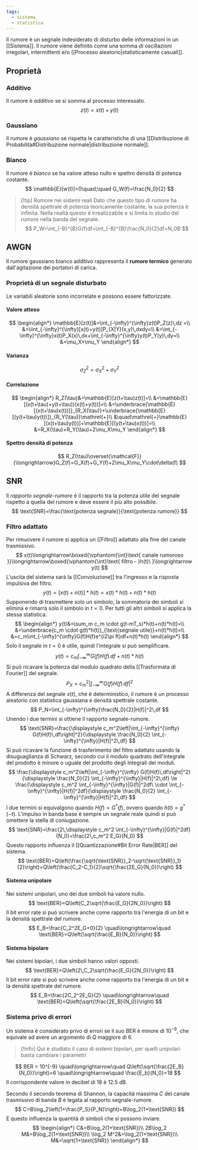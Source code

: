 ```yaml
---
tags:
  - sistema
  - statistica
---
```

Il rumore è un segnale indesiderato di disturbo delle informazioni in un [[Sistema]]. Il rumore viene definito come una somma di oscillazioni irregolari, intermittenti e/o [[Processo aleatorio|statisticamente casuali]].
## Proprietà
### Additivo
Il rumore è *additivo* se si somma al processo interessato.
$$
z(t)=x(t)+y(t)
$$
### Gaussiano
Il rumore è *gaussiano* se rispetta le caratteristiche di una [[Distribuzione di Probabilità#Distribuzione normale|distribuzione normale]].
### Bianco
Il rumore è *bianco* se ha valore atteso nullo e spettro densità di potenza costante.
$$
\mathbb{E}[w(t)]=0\quad;\quad G_W(f)=\frac{N_0}{2}
$$
>[!tip] Rumore nei sistemi reali
>Dato che questo tipo di rumore ha densità spettrale di potenza teoricamente costante, la sua potenza è infinita. Nella realtà questo è irrealizzabile e si limita lo studio del rumore nella banda del segnale.
>$$
>P_W=\int_{-B}^{B}G(f)df=\int_{-B}^{B}\frac{N_0}{2}df=N_0B
>$$
## AWGN
Il rumore gaussiano bianco additivo rappresenta il **rumore termico** generato dall'agitazione dei portatori di carica.
### Proprietà di un segnale disturbato
Le variabili aleatorie sono incorrelate e possono essere fattorizzate.
#### Valore atteso
$$
\begin{align*}
\mathbb{E}[z(t)]&=\int_{-\infty}^{\infty}z(t)P_Z(z)\,dz =\\
&=\iint_{-\infty}^{\infty}[x(t)+y(t)]P_{X|Y}(x,y)\,dxdy=\\
&=\int_{-\infty}^{\infty}x(t)P_X(x)\,dx+\int_{-\infty}^{\infty}y(t)P_Y(y)\,dy=\\
&=\mu_X+\mu_Y
\end{align*}
$$
#### Varianza
$$
\sigma^2_Z=\sigma^2_X+\sigma^2_Y
$$
#### Correlazione
$$
\begin{align*}
R_Z(\tau)&=\mathbb{E}[z(t+\tau)z(t)]=\\
&=\mathbb{E}[(x(t+\tau)+y(t+\tau))(x(t)+y(t))]=\\
&=\underbrace{\mathbb{E}[(x(t+\tau)x(t))]}_{R_X(\tau)}+\underbrace{\mathbb{E}[(y(t+\tau)y(t))]}_{R_Y(\tau)}\mathrel{+}\\
&\quad\mathrel{+}\mathbb{E}[(x(t+\tau)y(t))]+\mathbb{E}[(y(t+\tau)x(t))]=\\
&=R_X(\tau)+R_Y(\tau)+2\mu_X\mu_Y
\end{align*}
$$
#### Spettro densità di potenza
$$
R_Z(\tau)\overset{\mathcal{F}}{\longrightarrow}G_Z(f)=G_X(f)+G_Y(f)+2\mu_X\mu_Y\cdot\delta(f)
$$ 
## SNR
Il *rapporto segnale-rumore* è il rapporto tra la potenza utile del segnale rispetto a quella del rumore e deve essere il più alto possibile.
$$
\text{SNR}=\frac{\text{potenza segnale}}{\text{potenza rumore}}
$$
### Filtro adattato
Per rimuovere il rumore si applica un [[Filtro]] adattato alla fine del canale trasmissivo.
$$
x(t)\longrightarrow\boxed{\vphantom{\int}\text{ canale rumoroso }}\longrightarrow\boxed{\vphantom{\int}\text{ filtro - }h(t)\ }\longrightarrow y(t)
$$
L'uscita del sistema sarà la [[Convoluzione]] tra l'ingresso e la risposta impulsiva del filtro.
$$
y(t)=[x(t)+n(t)]*h(t)=x(t)*h(t)+n(t)*h(t)
$$
Supponendo di trasmettere solo un simbolo, la sommatoria dei simboli si elimina e rimarrà solo il simbolo in $t=0$. Per tutti gli altri simboli si applica la stessa statistica.
$$
\begin{align*}
y(t)&=\sum_m c_m \cdot g(t-mT_s)*h(t)+n(t)*h(t)=\\
&=\underbrace{c_m \cdot g(t)*h(t)}_{\text{segnale utile}}+n(t)*h(t)=\\
&=c_m\int_{-\infty}^{\infty}G(f)H(f)e^{i2\pi ft}df+n(t)*h(t)
\end{align*}
$$
Solo il segnale in $t=0$ è utile, quindi l'integrale si può semplificare.
$$
y(t)=c_m\int_{-\infty}^{\infty}G(f)H(f)\,df+n(t)*h(t)
$$
Si può ricavare la potenza dal modulo quadrato della [[Trasformata di Fourier]] del segnale.
$$
P_X=c_m^2\left|\int_{-\infty}^{\infty}G(f)H(f)\,df\right|^2
$$
A differenza del segnale $x(t)$, che è deterministico, il rumore è un processo aleatorio con statistica gaussiana e densità spettrale costante.
$$
P_N=\int_{-\infty}^{\infty}\frac{N_0}{2}|H(f)|^2\,df
$$
Unendo i due termini si ottiene il rapporto segnale-rumore.
$$
\text{SNR}=\frac{\displaystyle c_m^2\left|\int_{-\infty}^{\infty} G(f)H(f)\,df\right|^2}{\displaystyle \frac{N_0}{2} \int_{-\infty}^{\infty}|H(f)|^2\,df}
$$
Si può ricavare la funzione di trasferimento del filtro adattato usando la disuguaglianza di Schwarz, secondo cui il modulo quadrato dell'integrale del prodotto è minore o uguale del prodotto degli integrali dei moduli.
$$
\frac{\displaystyle c_m^2\left|\int_{-\infty}^{\infty} G(f)H(f)\,df\right|^2}{\displaystyle \frac{N_0}{2} \int_{-\infty}^{\infty}|H(f)|^2\,df}
\le
\frac{\displaystyle c_m^2 \int_{-\infty}^{\infty}|G(f)|^2df\ \cdot \int_{-\infty}^{\infty}|H(f)|^2df}{\displaystyle \frac{N_0}{2} \int_{-\infty}^{\infty}|H(f)|^2\,df}
$$
I due termini si equivalgono quando $H(f)=G^*(f)$, ovvero quando $h(t)=g^*(-t)$. L'impulso in banda base è sempre un segnale reale quindi si può omettere la stella di coniugazione.
$$
\text{SNR}=\frac{2\,\displaystyle c_m^2 \int_{-\infty}^{\infty}|G(f)|^2df}{N_0}=\frac{2\,c_m^2 E_G}{N_0}
$$
Questo rapporto influenza il [[Quantizzazione#Bit Error Rate|BER]] del sistema.
$$
\text{BER}=Q\left(\frac{\sqrt{\text{SNR}}_2-\sqrt{\text{SNR}}_1}{2}\right)=Q\left(\frac{C_2-C_1}{2}\sqrt{\frac{2E_G}{N_0}}\right)
$$
#### Sistema unipolare
Nei sistemi unipolari, uno dei due simboli ha valore nullo.
$$
\text{BER}=Q\left(C_2\sqrt{\frac{E_G}{2N_0}}\right)
$$
Il bit error rate si può scrivere anche come rapporto tra l'energia di un bit e la densità spettrale del rumore.
$$
E_B=\frac{C_2^2E_G+0}{2} \quad\longrightarrow\quad \text{BER}=Q\left(\sqrt{\frac{E_B}{N_0}}\right)
$$
#### Sistema bipolare
Nei sistemi bipolari, i due simboli hanno valori opposti.
$$
\text{BER}=Q\left(2\,C_2\sqrt{\frac{E_G}{2N_0}}\right)
$$
Il bit error rate si può scrivere anche come rapporto tra l'energia di un bit e la densità spettrale del rumore.
$$
E_B=\frac{2C_2^2E_G}{2} \quad\longrightarrow\quad \text{BER}=Q\left(\sqrt{\frac{2E_B}{N_0}}\right)
$$
### Sistema privo di errori
Un sistema è considerato privo di errori se il suo $\text{BER}$ è minore di $10^{-9}$, che equivale ad avere un argomento di $Q$ maggiore di $6$.

>[!info] Qui è studiato il caso di sistemi bipolari, per quelli unipolari basta cambiare i parametri

$$
BER = 10^{-9} \quad\longrightarrow\quad Q\left(\sqrt{\frac{2E_B}{N_0}}\right)=6 \quad\longrightarrow\quad \frac{E_b}{N_0}=18
$$
Il corrispondente valore in decibel di $18$ è $12.5 \text{ dB}$.

Secondo il secondo teorema di Shannon, la capacità massima $C$ del canale trasmissivo di banda $B$ è legata al rapporto segnale-rumore.
$$
C=B\log_2\left(1+\frac{P_S}{P_N}\right)=B\log_2(1+\text{SNR})
$$E questo influenza la quantità di simboli che si possono inviare.
$$
\begin{align*}
C&=B\log_2(1+\text{SNR})\\
2B\log_2 M&=B\log_2(1+\text{SNR})\\
\log_2 M^2&=\log_2(1+\text{SNR})\\
M&=\sqrt{1+\text{SNR}}
\end{align*}
$$

